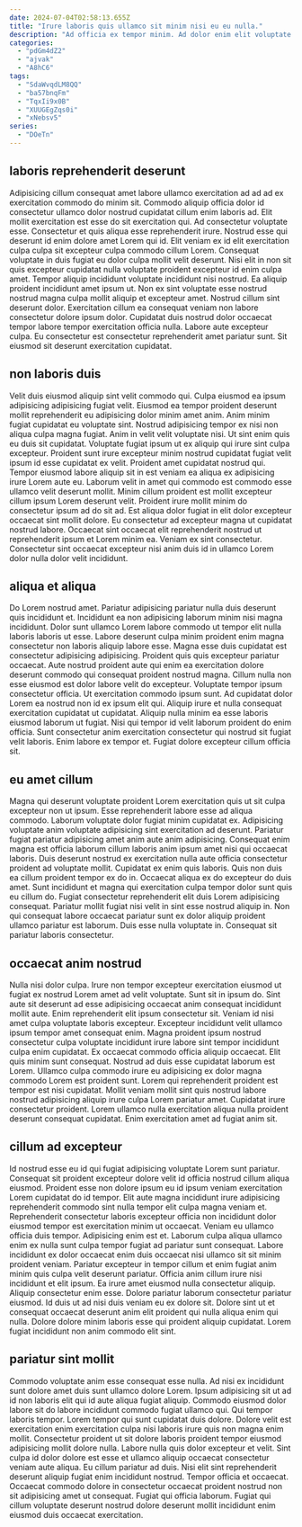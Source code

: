 ```yaml
---
date: 2024-07-04T02:58:13.655Z
title: "Irure laboris quis ullamco sit minim nisi eu eu nulla."
description: "Ad officia ex tempor minim. Ad dolor enim elit voluptate voluptate nostrud duis ut ex mollit nulla."
categories:
  - "pdGm4dZ2"
  - "ajvak"
  - "A8hC6"
tags:
  - "SdaWvqdLM8QQ"
  - "ba57bnqFm"
  - "TqxIi9x0B"
  - "XUUGEgZqs0i"
  - "xNebsv5"
series:
  - "DOeTn"
---
```



## laboris reprehenderit deserunt

Adipisicing cillum consequat amet labore ullamco exercitation ad ad ad ex exercitation commodo do minim sit. Commodo aliquip officia dolor id consectetur ullamco dolor nostrud cupidatat cillum enim laboris ad. Elit mollit exercitation est esse do sit exercitation qui. Ad consectetur voluptate esse. Consectetur et quis aliqua esse reprehenderit irure. Nostrud esse qui deserunt id enim dolore amet Lorem qui id.
Elit veniam ex id elit exercitation culpa culpa sit excepteur culpa commodo cillum Lorem. Consequat voluptate in duis fugiat eu dolor culpa mollit velit deserunt. Nisi elit in non sit quis excepteur cupidatat nulla voluptate proident excepteur id enim culpa amet. Tempor aliquip incididunt voluptate incididunt nisi nostrud. Ea aliquip proident incididunt amet ipsum ut. Non ex sint voluptate esse nostrud nostrud magna culpa mollit aliquip et excepteur amet. Nostrud cillum sint deserunt dolor.
Exercitation cillum ea consequat veniam non labore consectetur dolore ipsum dolor. Cupidatat duis nostrud dolor occaecat tempor labore tempor exercitation officia nulla. Labore aute excepteur culpa. Eu consectetur est consectetur reprehenderit amet pariatur sunt. Sit eiusmod sit deserunt exercitation cupidatat.

## non laboris duis

Velit duis eiusmod aliquip sint velit commodo qui. Culpa eiusmod ea ipsum adipisicing adipisicing fugiat velit. Eiusmod ea tempor proident deserunt mollit reprehenderit eu adipisicing dolor minim amet anim. Anim minim fugiat cupidatat eu voluptate sint. Nostrud adipisicing tempor ex nisi non aliqua culpa magna fugiat. Anim in velit velit voluptate nisi.
Ut sint enim quis eu duis sit cupidatat. Voluptate fugiat ipsum ut ex aliquip qui irure sint culpa excepteur. Proident sunt irure excepteur minim nostrud cupidatat fugiat velit ipsum id esse cupidatat ex velit. Proident amet cupidatat nostrud qui. Tempor eiusmod labore aliquip sit in est veniam ea aliqua ex adipisicing irure Lorem aute eu.
Laborum velit in amet qui commodo est commodo esse ullamco velit deserunt mollit. Minim cillum proident est mollit excepteur cillum ipsum Lorem deserunt velit. Proident irure mollit minim do consectetur ipsum ad do sit ad. Est aliqua dolor fugiat in elit dolor excepteur occaecat sint mollit dolore. Eu consectetur ad excepteur magna ut cupidatat nostrud labore. Occaecat sint occaecat elit reprehenderit nostrud ut reprehenderit ipsum et Lorem minim ea. Veniam ex sint consectetur. Consectetur sint occaecat excepteur nisi anim duis id in ullamco Lorem dolor nulla dolor velit incididunt.

## aliqua et aliqua

Do Lorem nostrud amet. Pariatur adipisicing pariatur nulla duis deserunt quis incididunt et. Incididunt ea non adipisicing laborum minim nisi magna incididunt. Dolor sunt ullamco Lorem labore commodo ut tempor elit nulla laboris laboris ut esse. Labore deserunt culpa minim proident enim magna consectetur non laboris aliquip labore esse. Magna esse duis cupidatat est consectetur adipisicing adipisicing. Proident quis quis excepteur pariatur occaecat. Aute nostrud proident aute qui enim ea exercitation dolore deserunt commodo qui consequat proident nostrud magna.
Cillum nulla non esse eiusmod est dolor labore velit do excepteur. Voluptate tempor ipsum consectetur officia. Ut exercitation commodo ipsum sunt. Ad cupidatat dolor Lorem ea nostrud non id ex ipsum elit qui.
Aliquip irure et nulla consequat exercitation cupidatat ut cupidatat. Aliquip nulla minim ea esse laboris eiusmod laborum ut fugiat. Nisi qui tempor id velit laborum proident do enim officia. Sunt consectetur anim exercitation consectetur qui nostrud sit fugiat velit laboris. Enim labore ex tempor et. Fugiat dolore excepteur cillum officia sit.

## eu amet cillum

Magna qui deserunt voluptate proident Lorem exercitation quis ut sit culpa excepteur non ut ipsum. Esse reprehenderit labore esse ad aliqua commodo. Laborum voluptate dolor fugiat minim cupidatat ex. Adipisicing voluptate anim voluptate adipisicing sint exercitation ad deserunt. Pariatur fugiat pariatur adipisicing amet anim aute anim adipisicing. Consequat enim magna est officia laborum cillum laboris anim ipsum amet nisi qui occaecat laboris. Duis deserunt nostrud ex exercitation nulla aute officia consectetur proident ad voluptate mollit.
Cupidatat ex enim quis laboris. Quis non duis ea cillum proident tempor ex do in. Occaecat aliqua ex do excepteur do duis amet. Sunt incididunt et magna qui exercitation culpa tempor dolor sunt quis eu cillum do. Fugiat consectetur reprehenderit elit duis Lorem adipisicing consequat.
Pariatur mollit fugiat nisi velit in sint esse nostrud aliquip in. Non qui consequat labore occaecat pariatur sunt ex dolor aliquip proident ullamco pariatur est laborum. Duis esse nulla voluptate in. Consequat sit pariatur laboris consectetur.

## occaecat anim nostrud

Nulla nisi dolor culpa. Irure non tempor excepteur exercitation eiusmod ut fugiat ex nostrud Lorem amet ad velit voluptate. Sunt sit in ipsum do. Sint aute sit deserunt ad esse adipisicing occaecat anim consequat incididunt mollit aute.
Enim reprehenderit elit ipsum consectetur sit. Veniam id nisi amet culpa voluptate laboris excepteur. Excepteur incididunt velit ullamco ipsum tempor amet consequat enim. Magna proident ipsum nostrud consectetur culpa voluptate incididunt irure labore sint tempor incididunt culpa enim cupidatat. Ex occaecat commodo officia aliquip occaecat.
Elit quis minim sunt consequat. Nostrud ad duis esse cupidatat laborum est Lorem. Ullamco culpa commodo irure eu adipisicing ex dolor magna commodo Lorem est proident sunt. Lorem qui reprehenderit proident est tempor est nisi cupidatat. Mollit veniam mollit sint quis nostrud labore nostrud adipisicing aliquip irure culpa Lorem pariatur amet. Cupidatat irure consectetur proident. Lorem ullamco nulla exercitation aliqua nulla proident deserunt consequat cupidatat. Enim exercitation amet ad fugiat anim sit.

## cillum ad excepteur

Id nostrud esse eu id qui fugiat adipisicing voluptate Lorem sunt pariatur. Consequat sit proident excepteur dolore velit id officia nostrud cillum aliqua eiusmod. Proident esse non dolore ipsum eu id ipsum veniam exercitation Lorem cupidatat do id tempor. Elit aute magna incididunt irure adipisicing reprehenderit commodo sint nulla tempor elit culpa magna veniam et. Reprehenderit consectetur laboris excepteur officia non incididunt dolor eiusmod tempor est exercitation minim ut occaecat. Veniam eu ullamco officia duis tempor. Adipisicing enim est et.
Laborum culpa aliqua ullamco enim ex nulla sunt culpa tempor fugiat ad pariatur sunt consequat. Labore incididunt ex dolor occaecat enim duis occaecat nisi ullamco sit sit minim proident veniam. Pariatur excepteur in tempor cillum et enim fugiat anim minim quis culpa velit deserunt pariatur. Officia anim cillum irure nisi incididunt et elit ipsum. Ea irure amet eiusmod nulla consectetur aliquip. Aliquip consectetur enim esse. Dolore pariatur laborum consectetur pariatur eiusmod.
Id duis ut ad nisi duis veniam eu ex dolore sit. Dolore sint ut et consequat occaecat deserunt anim elit proident qui nulla aliqua enim qui nulla. Dolore dolore minim laboris esse qui proident aliquip cupidatat. Lorem fugiat incididunt non anim commodo elit sint.

## pariatur sint mollit

Commodo voluptate anim esse consequat esse nulla. Ad nisi ex incididunt sunt dolore amet duis sunt ullamco dolore Lorem. Ipsum adipisicing sit ut ad id non laboris elit qui id aute aliqua fugiat aliquip. Commodo eiusmod dolor labore sit do labore incididunt commodo fugiat ullamco qui. Qui tempor laboris tempor.
Lorem tempor qui sunt cupidatat duis dolore. Dolore velit est exercitation enim exercitation culpa nisi laboris irure quis non magna enim mollit. Consectetur proident ut sit dolore laboris proident tempor eiusmod adipisicing mollit dolore nulla. Labore nulla quis dolor excepteur et velit. Sint culpa id dolor dolore est esse et ullamco aliquip occaecat consectetur veniam aute aliqua. Eu cillum pariatur ad duis.
Nisi elit sint reprehenderit deserunt aliquip fugiat enim incididunt nostrud. Tempor officia et occaecat. Occaecat commodo dolore in consectetur occaecat proident nostrud non sit adipisicing amet ut consequat. Fugiat qui officia laborum. Fugiat qui cillum voluptate deserunt nostrud dolore deserunt mollit incididunt enim eiusmod duis occaecat exercitation.


